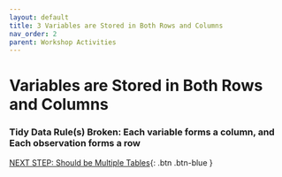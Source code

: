 ```yaml
---
layout: default
title: 3 Variables are Stored in Both Rows and Columns
nav_order: 2
parent: Workshop Activities
---
```


# Variables are Stored in Both Rows and Columns
### Tidy Data Rule(s) Broken: Each variable forms a column, and Each observation forms a row

[NEXT STEP: Should be Multiple Tables](4-same-table.md){: .btn .btn-blue }